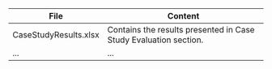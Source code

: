 
| File      				| Content    													    |
| -------------------------	| ----------------------------------------------------------------- |
| CaseStudyResults.xlsx     | Contains the results presented in Case Study Evaluation section.  |
| ...  					    | ...																|

